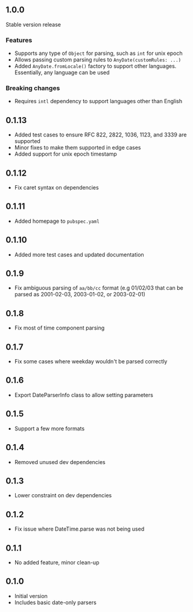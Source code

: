
## 1.0.0

Stable version release

### Features

- Supports any type of `Object` for parsing, such as `int` for unix epoch
- Allows passing custom parsing rules to `AnyDate(customRules: ...)`
- Added `AnyDate.fromLocale()` factory to support other languages. Essentially, any language can be used

### Breaking changes

- Requires `intl` dependency to support languages other than English


## 0.1.13

- Added test cases to ensure RFC 822, 2822, 1036, 1123, and 3339 are supported
- Minor fixes to make them supported in edge cases
- Added support for unix epoch timestamp

## 0.1.12

- Fix caret syntax on dependencies

## 0.1.11

- Added homepage to `pubspec.yaml`

## 0.1.10

- Added more test cases and updated documentation

## 0.1.9

- Fix ambiguous parsing of `aa/bb/cc` format (e.g 01/02/03 that can be parsed as 2001-02-03, 2003-01-02, or 2003-02-01)

## 0.1.8

- Fix most of time component parsing

## 0.1.7

- Fix some cases where weekday wouldn't be parsed correctly

## 0.1.6

- Export DateParserInfo class to allow setting parameters

## 0.1.5

- Support a few more formats

## 0.1.4

- Removed unused dev dependencies

## 0.1.3

- Lower constraint on dev dependencies

## 0.1.2

- Fix issue where DateTime.parse was not being used

## 0.1.1

- No added feature, minor clean-up


## 0.1.0

- Initial version
- Includes basic date-only parsers
